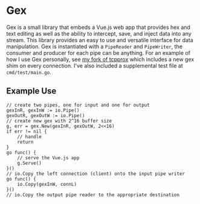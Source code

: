 # Gex
Gex is a small library that embeds a Vue.js web app that
provides hex and text editing as well as the ability to intercept, save, and inject
data into any stream. This library provides an easy to use and versatile interface for data manipulation. Gex is instantiated with a `PipeReader` and `PipeWriter`,
the consumer and producer for each pipe can be anything. For an example of how
I use Gex personally, see [my fork of tcpprox](https://github.com/jeffssh/tcpprox)
which includes a new gex shim on every connection. I've also included a supplemental test file at `cmd/test/main.go`.


## Example Use

```golang
// create two pipes, one for input and one for output
gexInR, gexInW := io.Pipe()
gexOutR, gexOutW := io.Pipe()
// create new gex with 2^16 buffer size
g, err = gex.New(gexInR, gexOutW, 2<<16)
if err != nil {
    // handle
    return
}
go func() {
    // serve the Vue.js app
    g.Serve()
}()
// io.Copy the left connection (client) onto the input pipe writer
go func() {
    io.Copy(gexInW, connL)
}()
// io.Copy the output pipe reader to the appropriate destination
```

